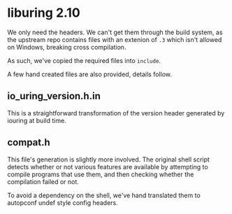 # liburing 2.10

We only need the headers. We can't get them through the build system, as the upstream repo contains files with an extenion of `.3` which isn't allowed on Windows, breaking cross compilation.

As such, we've copied the required files into `include`.

A few hand created files are also provided, details follow.

## io_uring_version.h.in

This is a straightforward transformation of the version header generated by iouring at build time.

## compat.h

This file's generation is slightly more involved. The original shell script detects whether or not various features are available by attempting to compile programs that use them, and then checking whether the compilation failed or not.

To avoid a dependency on the shell, we've hand translated them to autopconf undef style config headers.
